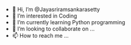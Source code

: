 - 👋 Hi, I’m @Jayasriramsankarasetty
- 👀 I’m interested in Coding
- 🌱 I’m currently learning Python programming
- 💞️ I’m looking to collaborate on ...
- 📫 How to reach me ...

<!---
Jayasriramsankarasetty/Jayasriramsankarasetty is a ✨ special ✨ repository because its `README.md` (this file) appears on your GitHub profile.
You can click the Preview link to take a look at your changes.
--->
